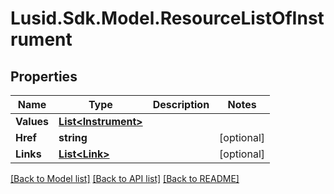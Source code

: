 # Lusid.Sdk.Model.ResourceListOfInstrument
## Properties

Name | Type | Description | Notes
------------ | ------------- | ------------- | -------------
**Values** | [**List&lt;Instrument&gt;**](Instrument.md) |  | 
**Href** | **string** |  | [optional] 
**Links** | [**List&lt;Link&gt;**](Link.md) |  | [optional] 

[[Back to Model list]](../README.md#documentation-for-models) [[Back to API list]](../README.md#documentation-for-api-endpoints) [[Back to README]](../README.md)

